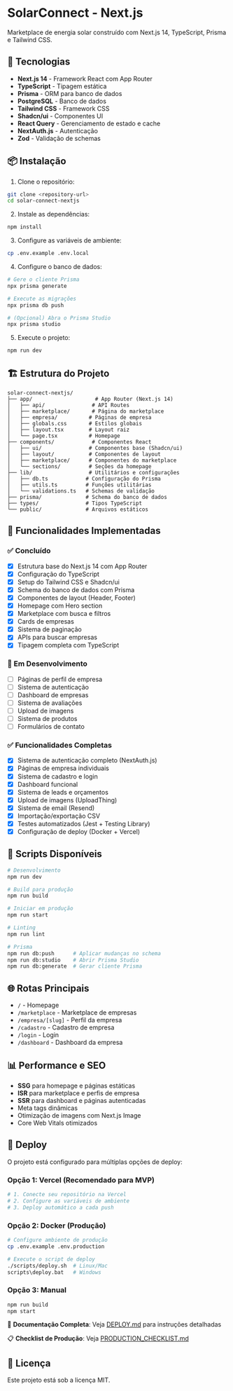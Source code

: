 # SolarConnect - Next.js

Marketplace de energia solar construído com Next.js 14, TypeScript, Prisma e Tailwind CSS.

## 🚀 Tecnologias

- **Next.js 14** - Framework React com App Router
- **TypeScript** - Tipagem estática
- **Prisma** - ORM para banco de dados
- **PostgreSQL** - Banco de dados
- **Tailwind CSS** - Framework CSS
- **Shadcn/ui** - Componentes UI
- **React Query** - Gerenciamento de estado e cache
- **NextAuth.js** - Autenticação
- **Zod** - Validação de schemas

## 📦 Instalação

1. Clone o repositório:
```bash
git clone <repository-url>
cd solar-connect-nextjs
```

2. Instale as dependências:
```bash
npm install
```

3. Configure as variáveis de ambiente:
```bash
cp .env.example .env.local
```

4. Configure o banco de dados:
```bash
# Gere o cliente Prisma
npx prisma generate

# Execute as migrações
npx prisma db push

# (Opcional) Abra o Prisma Studio
npx prisma studio
```

5. Execute o projeto:
```bash
npm run dev
```

## 🏗️ Estrutura do Projeto

```
solar-connect-nextjs/
├── app/                    # App Router (Next.js 14)
│   ├── api/               # API Routes
│   ├── marketplace/       # Página do marketplace
│   ├── empresa/          # Páginas de empresa
│   ├── globals.css       # Estilos globais
│   ├── layout.tsx        # Layout raiz
│   └── page.tsx          # Homepage
├── components/            # Componentes React
│   ├── ui/               # Componentes base (Shadcn/ui)
│   ├── layout/           # Componentes de layout
│   ├── marketplace/      # Componentes do marketplace
│   └── sections/         # Seções da homepage
├── lib/                  # Utilitários e configurações
│   ├── db.ts            # Configuração do Prisma
│   ├── utils.ts         # Funções utilitárias
│   └── validations.ts   # Schemas de validação
├── prisma/              # Schema do banco de dados
├── types/               # Tipos TypeScript
└── public/              # Arquivos estáticos
```

## 🎯 Funcionalidades Implementadas

### ✅ Concluído
- [x] Estrutura base do Next.js 14 com App Router
- [x] Configuração do TypeScript
- [x] Setup do Tailwind CSS e Shadcn/ui
- [x] Schema do banco de dados com Prisma
- [x] Componentes de layout (Header, Footer)
- [x] Homepage com Hero section
- [x] Marketplace com busca e filtros
- [x] Cards de empresas
- [x] Sistema de paginação
- [x] APIs para buscar empresas
- [x] Tipagem completa com TypeScript

### 🚧 Em Desenvolvimento
- [ ] Páginas de perfil de empresa
- [ ] Sistema de autenticação
- [ ] Dashboard de empresas
- [ ] Sistema de avaliações
- [ ] Upload de imagens
- [ ] Sistema de produtos
- [ ] Formulários de contato

### ✅ Funcionalidades Completas
- [x] Sistema de autenticação completo (NextAuth.js)
- [x] Páginas de empresa individuais
- [x] Sistema de cadastro e login
- [x] Dashboard funcional
- [x] Sistema de leads e orçamentos
- [x] Upload de imagens (UploadThing)
- [x] Sistema de email (Resend)
- [x] Importação/exportação CSV
- [x] Testes automatizados (Jest + Testing Library)
- [x] Configuração de deploy (Docker + Vercel)

## 🔧 Scripts Disponíveis

```bash
# Desenvolvimento
npm run dev

# Build para produção
npm run build

# Iniciar em produção
npm run start

# Linting
npm run lint

# Prisma
npm run db:push      # Aplicar mudanças no schema
npm run db:studio    # Abrir Prisma Studio
npm run db:generate  # Gerar cliente Prisma
```

## 🌐 Rotas Principais

- `/` - Homepage
- `/marketplace` - Marketplace de empresas
- `/empresa/[slug]` - Perfil da empresa
- `/cadastro` - Cadastro de empresa
- `/login` - Login
- `/dashboard` - Dashboard da empresa

## 📊 Performance e SEO

- **SSG** para homepage e páginas estáticas
- **ISR** para marketplace e perfis de empresa
- **SSR** para dashboard e páginas autenticadas
- Meta tags dinâmicas
- Otimização de imagens com Next.js Image
- Core Web Vitals otimizados

## 🚀 Deploy

O projeto está configurado para múltiplas opções de deploy:

### Opção 1: Vercel (Recomendado para MVP)
```bash
# 1. Conecte seu repositório na Vercel
# 2. Configure as variáveis de ambiente
# 3. Deploy automático a cada push
```

### Opção 2: Docker (Produção)
```bash
# Configure ambiente de produção
cp .env.example .env.production

# Execute o script de deploy
./scripts/deploy.sh  # Linux/Mac
scripts\deploy.bat   # Windows
```

### Opção 3: Manual
```bash
npm run build
npm start
```

📖 **Documentação Completa**: Veja [DEPLOY.md](./DEPLOY.md) para instruções detalhadas

📋 **Checklist de Produção**: Veja [PRODUCTION_CHECKLIST.md](./PRODUCTION_CHECKLIST.md)

## 📝 Licença

Este projeto está sob a licença MIT.